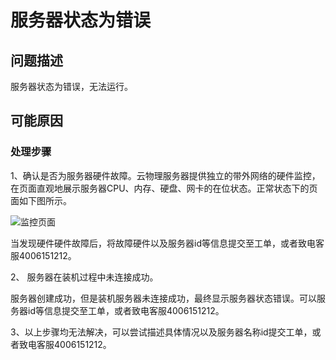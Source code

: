 # 服务器状态为错误

## 问题描述

服务器状态为错误，无法运行。

## 可能原因
### 处理步骤

1、确认是否为服务器硬件故障。云物理服务器提供独立的带外网络的硬件监控，在页面直观地展示服务器CPU、内存、硬盘、网卡的在位状态。正常状态下的页面如下图所示。

![监控页面](https://github.com/jdcloudcom/cn/blob/edit/image/Hyper-Converged-IDC/Cloud-Physical-Server/CPS020.png)

当发现硬件硬件故障后，将故障硬件以及服务器id等信息提交至工单，或者致电客服4006151212。

2、	服务器在装机过程中未连接成功。

服务器创建成功，但是装机服务器未连接成功，最终显示服务器状态错误。可以服务器id等信息提交至工单，或者致电客服4006151212。

3、以上步骤均无法解决，可以尝试描述具体情况以及服务器名称id提交工单，或者致电客服4006151212。
